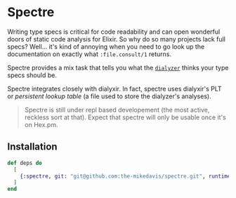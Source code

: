 # Spectre

Writing type specs is critical for code readability and can open wonderful
doors of static code analysis for Elixir. So why do so many projects lack full
specs? Well... it's kind of annoying when you need to go look up the
documentation on exactly what `:file.consult/1` returns.

Spectre provides a mix task that tells you what the
[`dialyzer`](http://erlang.org/doc/man/dialyzer.html) thinks your type specs
should be.

Spectre integrates closely with dialyxir. In fact, spectre uses dialyxir's
PLT or _persistent lookup table_ (a file used to store the dialyzer's analyses).

> Spectre is still under repl based developement (the most active, reckless
> sort at that). Expect that spectre will only be usable once it's on Hex.pm.

## Installation

```elixir
def deps do
  [
    {:spectre, git: "git@github.com:the-mikedavis/spectre.git", runtime: false}
  ]
end
```
